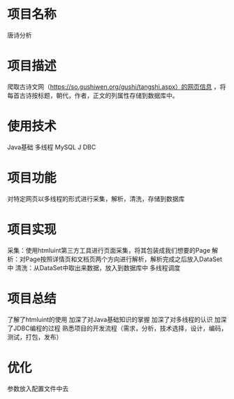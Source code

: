 # 项目名称

唐诗分析

# 项目描述

爬取古诗文网（https://so.gushiwen.org/gushi/tangshi.aspx）的网页信息 ，将每首古诗按标题，朝代，作者，正文的列属性存储到数据库中。

# 使用技术

Java基础
      多线程
      MySQL
J     DBC

# 项目功能

对特定网页以多线程的形式进行采集，解析，清洗，存储到数据库

# 项目实现

采集：使用htmluint第三方工具进行页面采集，将其包装成我们想要的Page
        解析：对Page按照详情页和文档页两个方向进行解析，解析完成之后放入DataSet中
        清洗：从DataSet中取出来数据，放入到数据库中
        多线程调度

# 项目总结

了解了htmluint的使用
        加深了对Java基础知识的掌握
        加深了对多线程的认识
        加深了JDBC编程的过程
        熟悉项目的开发流程（需求，分析，技术选择，设计，编码，测试，打包，发布）

# 优化

参数放入配置文件中去

